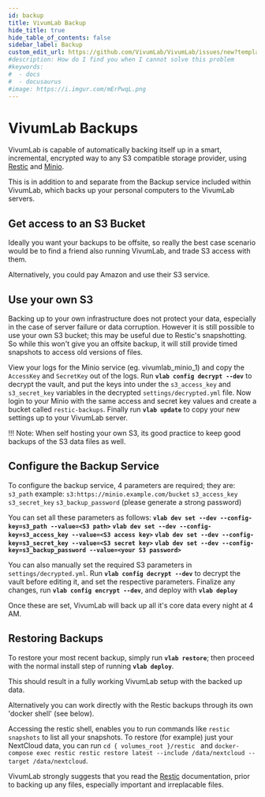 ```yaml
---
id: backup
title: VivumLab Backup
hide_title: true
hide_table_of_contents: false
sidebar_label: Backup
custom_edit_url: https://github.com/VivumLab/VivumLab/issues/new?template=documentation.md
#description: How do I find you when I cannot solve this problem
#keywords:
#  - docs
#  - docusaurus
#image: https://i.imgur.com/mErPwqL.png
---
```


# VivumLab Backups

VivumLab is capable of automatically backing itself up in a smart, incremental, encrypted way to any S3 compatible storage provider, using [Restic](https://restic.net/) and [Minio](https://minio.io/).

This is in addition to and separate from the Backup service included within VivumLab, which backs up your personal computers to the VivumLab servers.

## Get access to an S3 Bucket

Ideally you want your backups to be offsite, so really the best case scenario would be to find a friend also running VivumLab, and trade S3 access with them.

Alternatively, you could pay Amazon and use their S3 service.

## Use your own S3

Backing up to your own infrastructure does not protect your data, especially in the case of server failure or data corruption. However it is still possible to use your own S3 bucket; this may be useful due to Restic's snapshotting. So while this won't give you an offsite backup, it will still provide timed snapshots to access old versions of files.

View your logs for the Minio service (eg. vivumlab_minio_1) and copy the `AccessKey` and `SecretKey` out of the logs.
Run **`vlab config decrypt --dev`** to decrypt the vault, and put the keys into under the `s3_access_key` and `s3_secret_key` variables in the decrypted `settings/decrypted.yml` file.
Now login to your Minio with the same access and secret key values and create a bucket called `restic-backups`.
Finally run **`vlab update`** to copy your new settings up to your VivumLab server.

!!! Note: When self hosting your own S3, its good practice to keep good backups of the S3 data files as well.

## Configure the Backup Service

To configure the backup service, 4 parameters are required; they are:
`s3_path` example: `s3:https://minio.example.com/bucket`
`s3_access_key`
`s3_secret_key`
`s3_backup_password` (please generate a strong password)

You can set all these parameters as follows:
**`vlab dev set --dev --config-key=s3_path --value=<S3 path>`**
**`vlab dev set --dev --config-key=s3_access_key --value=<S3 access key>`**
**`vlab dev set --dev --config-key=s3_secret_key --value=<S3 secret key>`**
**`vlab dev set --dev --config-key=s3_backup_password --value=<your S3 password>`**

You can also manually set the required S3 parameters in `settings/decrypted.yml`.
Run **`vlab config decrypt --dev`** to decrypt the vault before editing it, and set the respective parameters. Finalize any changes, run **`vlab config encrypt --dev`**, and deploy with **`vlab deploy`**

Once these are set, VivumLab will back up all it's core data every night at 4 AM.

## Restoring Backups

To restore your most recent backup, simply run **`vlab restore`**; then proceed with the normal install step of running **`vlab deploy`**.

This should result in a fully working VivumLab setup with the backed up data.

Alternatively you can work directly with the Restic backups through its own 'docker shell' (see below).

Accessing the restic shell, enables you to run commands like `restic snapshots` to list all your snapshots.
To restore (for example) just your NextCloud data, you can run `cd { volumes_root }/restic ` and `docker-compose exec restic restic restore latest --include /data/nextcloud --target /data/nextcloud`.

VivumLab strongly suggests that you read the [Restic](https://restic.readthedocs.io/en/latest/) documentation, prior to backing up any files, especially important and irreplacable files.
